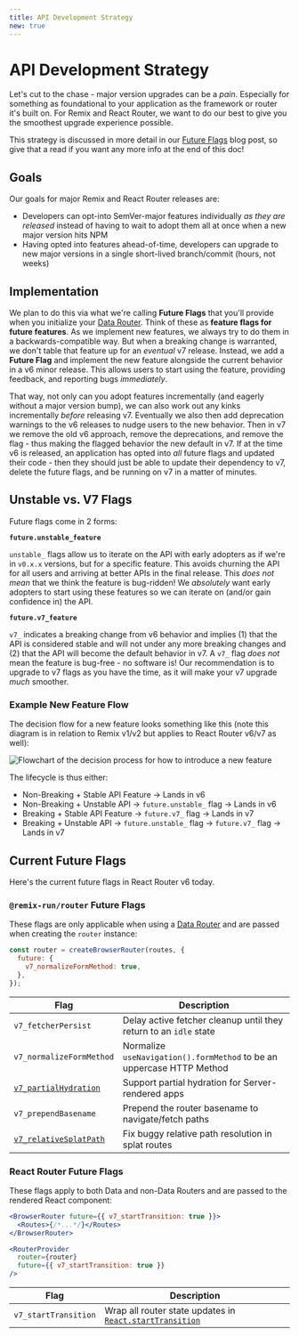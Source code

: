 ```yaml
---
title: API Development Strategy
new: true
---
```


# API Development Strategy

Let's cut to the chase - major version upgrades can be a _pain_. Especially for something as foundational to your application as the framework or router it's built on. For Remix and React Router, we want to do our best to give you the smoothest upgrade experience possible.

<docs-info>This strategy is discussed in more detail in our [Future Flags][future-flags-blog-post] blog post, so give that a read if you want any more info at the end of this doc!</docs-info>

## Goals

Our goals for major Remix and React Router releases are:

- Developers can opt-into SemVer-major features individually _as they are released_ instead of having to wait to adopt them all at once when a new major version hits NPM
- Having opted into features ahead-of-time, developers can upgrade to new major versions in a single short-lived branch/commit (hours, not weeks)

## Implementation

We plan to do this via what we're calling **Future Flags** that you'll provide when you initialize your [Data Router][picking-a-router]. Think of these as **feature flags for future features**. As we implement new features, we always try to do them in a backwards-compatible way. But when a breaking change is warranted, we don't table that feature up for an _eventual_ v7 release. Instead, we add a **Future Flag** and implement the new feature alongside the current behavior in a v6 minor release. This allows users to start using the feature, providing feedback, and reporting bugs _immediately_.

That way, not only can you adopt features incrementally (and eagerly without a major version bump), we can also work out any kinks incrementally _before_ releasing v7. Eventually we also then add deprecation warnings to the v6 releases to nudge users to the new behavior. Then in v7 we remove the old v6 approach, remove the deprecations, and remove the flag - thus making the flagged behavior the new default in v7. If at the time v6 is released, an application has opted into _all_ future flags and updated their code - then they should just be able to update their dependency to v7, delete the future flags, and be running on v7 in a matter of minutes.

## Unstable vs. V7 Flags

Future flags come in 2 forms:

**`future.unstable_feature`**

`unstable_` flags allow us to iterate on the API with early adopters as if we're in `v0.x.x` versions, but for a specific feature. This avoids churning the API for all users and arriving at better APIs in the final release. This _does not mean_ that we think the feature is bug-ridden! We _absolutely_ want early adopters to start using these features so we can iterate on (and/or gain confidence in) the API.

**`future.v7_feature`**

`v7_` indicates a breaking change from v6 behavior and implies (1) that the API is considered stable and will not under any more breaking changes and (2) that the API will become the default behavior in v7. A `v7_` flag _does not_ mean the feature is bug-free - no software is! Our recommendation is to upgrade to v7 flags as you have the time, as it will make your v7 upgrade _much_ smoother.

### Example New Feature Flow

The decision flow for a new feature looks something like this (note this diagram is in relation to Remix v1/v2 but applies to React Router v6/v7 as well):

![Flowchart of the decision process for how to introduce a new feature][feature-flowchart]

The lifecycle is thus either:

- Non-Breaking + Stable API Feature -> Lands in v6
- Non-Breaking + Unstable API -> `future.unstable_` flag -> Lands in v6
- Breaking + Stable API Feature -> `future.v7_` flag -> Lands in v7
- Breaking + Unstable API -> `future.unstable_` flag -> `future.v7_` flag -> Lands in v7

## Current Future Flags

Here's the current future flags in React Router v6 today.

### `@remix-run/router` Future Flags

These flags are only applicable when using a [Data Router][picking-a-router] and are passed when creating the `router` instance:

```js
const router = createBrowserRouter(routes, {
  future: {
    v7_normalizeFormMethod: true,
  },
});
```

| Flag                                        | Description                                                           |
| ------------------------------------------- | --------------------------------------------------------------------- |
| `v7_fetcherPersist`                         | Delay active fetcher cleanup until they return to an `idle` state     |
| `v7_normalizeFormMethod`                    | Normalize `useNavigation().formMethod` to be an uppercase HTTP Method |
| [`v7_partialHydration`][partialhydration]   | Support partial hydration for Server-rendered apps                    |
| `v7_prependBasename`                        | Prepend the router basename to navigate/fetch paths                   |
| [`v7_relativeSplatPath`][relativesplatpath] | Fix buggy relative path resolution in splat routes                    |

### React Router Future Flags

These flags apply to both Data and non-Data Routers and are passed to the rendered React component:

```jsx
<BrowserRouter future={{ v7_startTransition: true }}>
  <Routes>{/*...*/}</Routes>
</BrowserRouter>
```

```jsx
<RouterProvider
  router={router}
  future={{ v7_startTransition: true }}
/>
```

| Flag                 | Description                                                                 |
| -------------------- | --------------------------------------------------------------------------- |
| `v7_startTransition` | Wrap all router state updates in [`React.startTransition`][starttransition] |

[future-flags-blog-post]: https://remix.run/blog/future-flags
[feature-flowchart]: https://remix.run/docs-images/feature-flowchart.png
[picking-a-router]: ../routers/picking-a-router
[starttransition]: https://react.dev/reference/react/startTransition
[partialhydration]: ../routers/create-browser-router#partial-hydration-data
[relativesplatpath]: ../hooks/use-resolved-path#splat-paths
